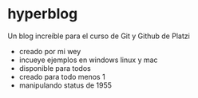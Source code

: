 # hyperblog
Un blog increíble para el curso de Git y Github de Platzi


* creado por mi wey 
* incueye ejemplos en windows linux y mac
* disponible para todos
* creado para todo menos 1
* manipulando status de 1955
